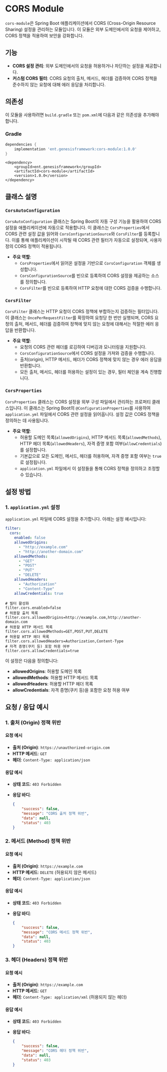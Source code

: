 # CORS Module

`cors-module`은 Spring Boot 애플리케이션에서 CORS (Cross-Origin Resource Sharing) 설정을 관리하는 모듈입니다. 이 모듈은 외부 도메인에서의 요청을 제어하고, CORS
정책을 적용하여 보안을 강화합니다.

## 기능

- **CORS 설정 관리**: 외부 도메인에서의 요청을 허용하거나 차단하는 설정을 제공합니다.
- **커스텀 CORS 필터**: CORS 요청의 출처, 메서드, 헤더를 검증하여 CORS 정책을 준수하지 않는 요청에 대해 에러 응답을 처리합니다.

## 의존성

이 모듈을 사용하려면 `build.gradle` 또는 `pom.xml`에 다음과 같은 의존성을 추가해야 합니다.

### Gradle

```groovy
dependencies {
    implementation 'ent.genesisframework:cors-module:1.0.0'
}
```

```Maven
<dependency>
    <groupId>ent.genesisframework</groupId>
    <artifactId>cors-module</artifactId>
    <version>1.0.0</version>
</dependency>
```

## 클래스 설명

### `CorsAutoConfiguration`

`CorsAutoConfiguration` 클래스는 Spring Boot의 자동 구성 기능을 활용하여 CORS 설정을 애플리케이션에 자동으로 적용합니다. 이 클래스는 `CorsProperties`에서 CORS 관련
설정 값을 읽어와 `CorsConfigurationSource`와 `CorsFilter`를 등록합니다. 이를 통해 애플리케이션이 시작될 때 CORS 관련 필터가 자동으로 설정되며, 사용자 정의 CORS 정책이
적용됩니다.

- **주요 역할**:
    - `CorsProperties`에서 읽어온 설정을 기반으로 `CorsConfiguration` 객체를 생성합니다.
    - `CorsConfigurationSource`를 빈으로 등록하여 CORS 설정을 제공하는 소스를 정의합니다.
    - `CorsFilter`를 빈으로 등록하여 HTTP 요청에 대한 CORS 검증을 수행합니다.

### `CorsFilter`

`CorsFilter` 클래스는 HTTP 요청이 CORS 정책에 부합하는지 검증하는 필터입니다. 이 클래스는 `OncePerRequestFilter`를 확장하여 요청당 한 번만 실행되며, CORS 요청의 출처,
메서드, 헤더를 검증하여 정책에 맞지 않는 요청에 대해서는 적절한 에러 응답을 반환합니다.

- **주요 역할**:
    - 요청의 CORS 관련 헤더를 로깅하여 디버깅과 모니터링을 지원합니다.
    - `CorsConfigurationSource`에서 CORS 설정을 가져와 검증을 수행합니다.
    - 출처(origin), HTTP 메서드, 헤더가 CORS 정책에 맞지 않는 경우 에러 응답을 반환합니다.
    - 모든 출처, 메서드, 헤더를 허용하는 설정이 있는 경우, 필터 체인을 계속 진행합니다.

### `CorsProperties`

`CorsProperties` 클래스는 CORS 설정을 외부 구성 파일에서 관리하는 프로퍼티 클래스입니다. 이 클래스는 Spring Boot의 `@ConfigurationProperties`를
사용하여 `application.yml` 파일에서 CORS 관련 설정을 읽어옵니다. 설정 값은 CORS 정책을 정의하는 데 사용됩니다.

- **주요 역할**:
    - 허용할 도메인 목록(`allowedOrigins`), HTTP 메서드 목록(`allowedMethods`), HTTP 헤더 목록(`allowedHeaders`), 자격 증명 포함
      여부(`allowCredentials`)를 설정합니다.
    - 기본값으로 모든 도메인, 메서드, 헤더를 허용하며, 자격 증명 포함 여부는 `true`로 설정됩니다.
    - `application.yml` 파일에서 이 설정들을 통해 CORS 정책을 정의하고 조정할 수 있습니다.

## 설정 방법

### 1. `application.yml` 설정

`application.yml` 파일에 CORS 설정을 추가합니다. 아래는 설정 예시입니다:

```yaml
filter:
  cors:
    enabled: false
    allowedOrigins:
      - "http://example.com"
      - "http://another-domain.com"
    allowedMethods:
      - "GET"
      - "POST"
      - "PUT"
      - "DELETE"
    allowedHeaders:
      - "Authorization"
      - "Content-Type"
    allowCredentials: true
```

```properties
# 필터 활성화
filter.cors.enabled=false
# 허용할 출처 목록
filter.cors.allowedOrigins=http://example.com,http://another-domain.com
# 허용할 HTTP 메서드 목록
filter.cors.allowedMethods=GET,POST,PUT,DELETE
# 허용할 HTTP 헤더 목록
filter.cors.allowedHeaders=Authorization,Content-Type
# 자격 증명(쿠키 등) 포함 허용 여부
filter.cors.allowCredentials=true
```

이 설정은 다음을 정의합니다:

- **allowedOrigins**: 허용할 도메인 목록
- **allowedMethods**: 허용할 HTTP 메서드 목록
- **allowedHeaders**: 허용할 HTTP 헤더 목록
- **allowCredentials**: 자격 증명(쿠키 등)을 포함한 요청 허용 여부

## 요청 / 응답 예시

### 1. 출처 (Origin) 정책 위반

#### 요청 예시

- **출처 (Origin)**: `https://unauthorized-origin.com`
- **HTTP 메서드**: `GET`
- **헤더**: `Content-Type: application/json`

#### 응답 예시

- **상태 코드**: `403 Forbidden`
- **응답 바디**:

    ```json
    {
        "success": false,
        "message": "CORS 출처 정책 위반",
        "data": null,
        "status": 403
    }
    ```

### 2. 메서드 (Method) 정책 위반

#### 요청 예시

- **출처 (Origin)**: `https://example.com`
- **HTTP 메서드**: `DELETE` (허용되지 않은 메서드)
- **헤더**: `Content-Type: application/json`

#### 응답 예시

- **상태 코드**: `403 Forbidden`
- **응답 바디**:

    ```json
    {
        "success": false,
        "message": "CORS 메서드 정책 위반",
        "data": null,
        "status": 403
    }
    ```

### 3. 헤더 (Headers) 정책 위반

#### 요청 예시

- **출처 (Origin)**: `https://example.com`
- **HTTP 메서드**: `GET`
- **헤더**: `Content-Type: application/xml` (허용되지 않는 헤더)

#### 응답 예시

- **상태 코드**: `403 Forbidden`
- **응답 바디**:

    ```json
    {
        "success": false,
        "message": "CORS 헤더 정책 위반",
        "data": null,
        "status": 403
    }
    ```